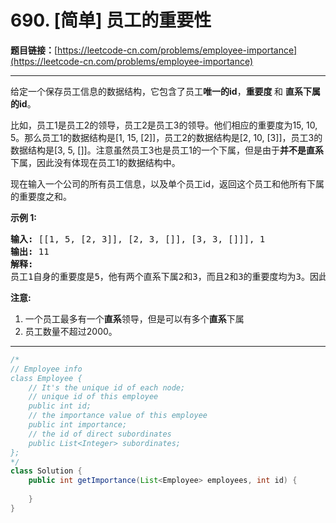 # 690. [简单] 员工的重要性

**题目链接：**[https://leetcode-cn.com/problems/employee-importance](https://leetcode-cn.com/problems/employee-importance)

---

<div class="content__1Y2H">
 <div class="notranslate">
  <p>给定一个保存员工信息的数据结构，它包含了员工<strong>唯一的id</strong>，<strong>重要度&nbsp;</strong>和 <strong>直系下属的id</strong>。</p> 
  <p>比如，员工1是员工2的领导，员工2是员工3的领导。他们相应的重要度为15, 10, 5。那么员工1的数据结构是[1, 15, [2]]，员工2的数据结构是[2, 10, [3]]，员工3的数据结构是[3, 5, []]。注意虽然员工3也是员工1的一个下属，但是由于<strong>并不是直系</strong>下属，因此没有体现在员工1的数据结构中。</p> 
  <p>现在输入一个公司的所有员工信息，以及单个员工id，返回这个员工和他所有下属的重要度之和。</p> 
  <p><strong>示例 1:</strong></p> 
  <pre class="language-text"><strong>输入:</strong> [[1, 5, [2, 3]], [2, 3, []], [3, 3, []]], 1
<strong>输出:</strong> 11
<strong>解释:</strong>
员工1自身的重要度是5，他有两个直系下属2和3，而且2和3的重要度均为3。因此员工1的总重要度是 5 + 3 + 3 = 11。
</pre> 
  <p><strong>注意:</strong></p> 
  <ol> 
   <li>一个员工最多有一个<strong>直系</strong>领导，但是可以有多个<strong>直系</strong>下属</li> 
   <li>员工数量不超过2000。</li> 
  </ol> 
 </div>
</div>

---

```java
/*
// Employee info
class Employee {
    // It's the unique id of each node;
    // unique id of this employee
    public int id;
    // the importance value of this employee
    public int importance;
    // the id of direct subordinates
    public List<Integer> subordinates;
};
*/
class Solution {
    public int getImportance(List<Employee> employees, int id) {
        
    }
}
```